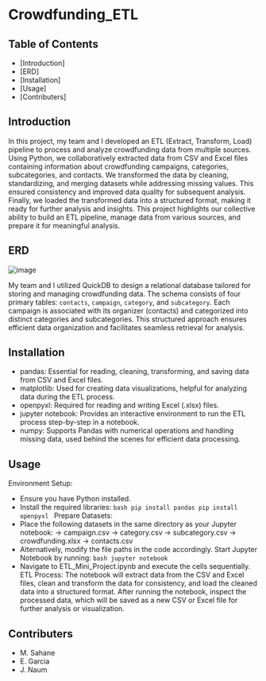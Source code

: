# Crowdfunding_ETL

## Table of Contents
- [Introduction]
- [ERD]
- [Installation]
- [Usage]
- [Contributers]

## Introduction
In this project, my team and I developed an ETL (Extract, Transform, Load) pipeline to process and analyze crowdfunding data from multiple sources. Using Python, we collaboratively extracted data from CSV and Excel files containing information about crowdfunding campaigns, categories, subcategories, and contacts. We transformed the data by cleaning, standardizing, and merging datasets while addressing missing values. This ensured consistency and improved data quality for subsequent analysis. Finally, we loaded the transformed data into a structured format, making it ready for further analysis and insights. This project highlights our collective ability to build an ETL pipeline, manage data from various sources, and prepare it for meaningful analysis.

## ERD
![image](https://github.com/user-attachments/assets/b8474333-ece9-4da4-9e3e-fcd44ba4702f) 

My team and I utilized QuickDB to design a relational database tailored for storing and managing crowdfunding data. The schema consists of four primary tables: `contacts`, `campaign`, `category`, and `subcategory`. Each campaign is associated with its organizer (contacts) and categorized into distinct categories and subcategories. This structured approach ensures efficient data organization and facilitates seamless retrieval for analysis.

## Installation
- pandas: Essential for reading, cleaning, transforming, and saving data from CSV and Excel files.
- matplotlib: Used for creating data visualizations, helpful for analyzing data during the ETL process.
- openpyxl: Required for reading and writing Excel (.xlsx) files.
- jupyter notebook: Provides an interactive environment to run the ETL process step-by-step in a notebook.
- numpy: Supports Pandas with numerical operations and handling missing data, used behind the scenes for efficient data 
  processing.

## Usage
Environment Setup:
- Ensure you have Python installed.
- Install the required libraries:
``bash
pip install pandas
pip install openpyxl
``
Prepare Datasets:
- Place the following datasets in the same directory as your Jupyter notebook:
    -> campaign.csv
    -> category.csv
    -> subcategory.csv
    -> crowdfunding.xlsx
    -> contacts.csv
- Alternatively, modify the file paths in the code accordingly.
Start Jupyter Notebook by running:
``bash
jupyter notebook
``
- Navigate to ETL_Mini_Project.ipynb and execute the cells sequentially.
ETL Process:
The notebook will extract data from the CSV and Excel files, clean and transform the data for consistency, and load the cleaned data into a structured format.
After running the notebook, inspect the processed data, which will be saved as a new CSV or Excel file for further analysis or visualization.

## Contributers
- M. Sahane
- E. Garcia
- J. Naum









